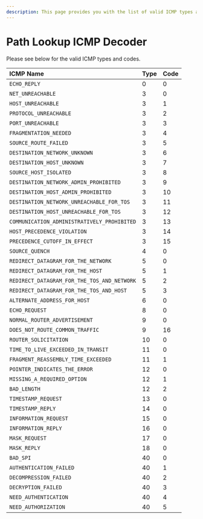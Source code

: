```yaml
---
description: This page provides you with the list of valid ICMP types and codes.
---
```


# Path Lookup ICMP Decoder

Please see below for the valid ICMP types and codes.

| ICMP Name                                   | Type | Code |
| :------------------------------------------ | :--- | :--- |
| `ECHO_REPLY`                                | 0    | 0    |
| `NET_UNREACHABLE`                           | 3    | 0    |
| `HOST_UNREACHABLE`                          | 3    | 1    |
| `PROTOCOL_UNREACHABLE`                      | 3    | 2    |
| `PORT_UNREACHABLE`                          | 3    | 3    |
| `FRAGMENTATION_NEEDED`                      | 3    | 4    |
| `SOURCE_ROUTE_FAILED`                       | 3    | 5    |
| `DESTINATION_NETWORK_UNKNOWN`               | 3    | 6    |
| `DESTINATION_HOST_UNKNOWN`                  | 3    | 7    |
| `SOURCE_HOST_ISOLATED`                      | 3    | 8    |
| `DESTINATION_NETWORK_ADMIN_PROHIBITED`      | 3    | 9    |
| `DESTINATION_HOST_ADMIN_PROHIBITED`         | 3    | 10   |
| `DESTINATION_NETWORK_UNREACHABLE_FOR_TOS`   | 3    | 11   |
| `DESTINATION_HOST_UNREACHABLE_FOR_TOS`      | 3    | 12   |
| `COMMUNICATION_ADMINISTRATIVELY_PROHIBITED` | 3    | 13   |
| `HOST_PRECEDENCE_VIOLATION`                 | 3    | 14   |
| `PRECEDENCE_CUTOFF_IN_EFFECT`               | 3    | 15   |
| `SOURCE_QUENCH`                             | 4    | 0    |
| `REDIRECT_DATAGRAM_FOR_THE_NETWORK`         | 5    | 0    |
| `REDIRECT_DATAGRAM_FOR_THE_HOST`            | 5    | 1    |
| `REDIRECT_DATAGRAM_FOR_THE_TOS_AND_NETWORK` | 5    | 2    |
| `REDIRECT_DATAGRAM_FOR_THE_TOS_AND_HOST`    | 5    | 3    |
| `ALTERNATE_ADDRESS_FOR_HOST`                | 6    | 0    |
| `ECHO_REQUEST`                              | 8    | 0    |
| `NORMAL_ROUTER_ADVERTISEMENT`               | 9    | 0    |
| `DOES_NOT_ROUTE_COMMON_TRAFFIC`             | 9    | 16   |
| `ROUTER_SOLICITATION`                       | 10   | 0    |
| `TIME_TO_LIVE_EXCEEDED_IN_TRANSIT`          | 11   | 0    |
| `FRAGMENT_REASSEMBLY_TIME_EXCEEDED`         | 11   | 1    |
| `POINTER_INDICATES_THE_ERROR`               | 12   | 0    |
| `MISSING_A_REQUIRED_OPTION`                 | 12   | 1    |
| `BAD_LENGTH`                                | 12   | 2    |
| `TIMESTAMP_REQUEST`                         | 13   | 0    |
| `TIMESTAMP_REPLY`                           | 14   | 0    |
| `INFORMATION_REQUEST`                       | 15   | 0    |
| `INFORMATION_REPLY`                         | 16   | 0    |
| `MASK_REQUEST`                              | 17   | 0    |
| `MASK_REPLY`                                | 18   | 0    |
| `BAD_SPI`                                   | 40   | 0    |
| `AUTHENTICATION_FAILED`                     | 40   | 1    |
| `DECOMPRESSION_FAILED`                      | 40   | 2    |
| `DECRYPTION_FAILED`                         | 40   | 3    |
| `NEED_AUTHENTICATION`                       | 40   | 4    |
| `NEED_AUTHORIZATION`                        | 40   | 5    |
